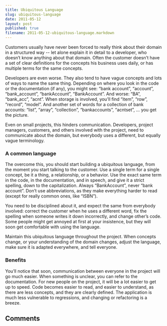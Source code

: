```yaml
---
title: Ubiquitous Language
slug: ubiquitous-language
date: 2011-05-12
layout: post
published: true
filename: 2011-05-12-ubiquitous-language.markdown
---
```

<!-- *********************************************************************
**                                                                      **
** To add a comment, scroll to the bottom and use the comment template. **
** Then save the file and send me a pull request.                       **
**                                                                      **
***********************************************************************-->

Customers usually have never been forced to really think about their domain in a structured way -- let alone explain it in detail to a developer, who doesn’t know anything about that domain. Often the customer doesn’t have a set of clear definitions for the concepts his business uses daily, or has multiple terms for the same concepts.

Developers are even worse. They also tend to have vague concepts and lots of ways to name the same thing. Depending on where you look in the code or the documentation (if any), you might see: “bank account”, “account”, “bank_account”, “bankAccount”, “BankAccount”. And worse: “BA”, “bank_acc”, “acnt”. When storage is involved, you’ll find “item”, “row”, “record”, “model”. And another set of words for a collection of bank accounts: “list”, “array”, “collection”, “bankaccounts”, “acntset”, … you get the picture.

Even on small projects, this hinders communication. Developers, project managers, customers, and others involved with the project, need to communicate about the domain, but everybody uses a different, but equally vague terminology.

### A common language

The overcome this, you should start building a ubiquitous language, from the moment you start talking to the customer. Use a single term for a single concept, be it a thing, a relationship, or a behavior. Use the exact same term in the code, in the documentation, and in speech, and give it a strict spelling, down to the capitalization. Always “BankAccount”, never “bank account”. Don’t use abbreviations, as they make everything harder to read (except for really common ones, like “ISBN”).

You need to be disciplined about it, and expect the same from everybody involved: correct the customer when he uses a different word, fix the spelling when someone writes it down incorrectly, and change other’s code. Some people might get annoyed at first at your insistence, but they will soon get comfortable with using the language.

Maintain this ubiquitous language throughout the project. When concepts change, or your understanding of the domain changes, adjust the language, make sure it is adapted everywhere, and tell everyone.

### Benefits

You’ll notice that soon, communication between everyone in the project will go much easier. When something is unclear, you can refer to the documentation. For new people on the project, it will be a lot easier to get up to speed. Code becomes easier to read, and easier to understand, as there are less concepts, and they are clearly defined. The application is much less vulnerable to regressions, and changing or refactoring is a breeze.


## Comments

<!-- To add a comment, copy this template:

### [YOUR NAME](YOUR URL) - YYY/MM/DD
YOUR COMMENT TEXT HERE....

-->

